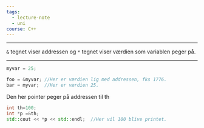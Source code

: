 ```yaml
---
tags:
  - lecture-note
  - uni
course: C++
---
```


***
`&` tegnet viser addressen og `*` tegnet viser værdien som variablen peger på.

***

```Cpp
myvar = 25;

foo = &myvar; //Her er værdien lig med addressen, fks 1776.
bar = myvar;  //Her er værdien 25.
```


Den her pointer peger på addressen til th
```Cpp
int th=100;
int *p =&th;
std::cout << *p << std::endl;  //Her vil 100 blive printet.

```